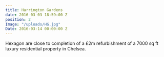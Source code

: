 ```yaml
---
title: Harrington Gardens
date: 2016-03-03 18:59:00 Z
position: 2
Image: "/uploads/HG.jpg"
Date: 2016-03-14 00:00:00 Z
---
```


Hexagon are close to completion of a £2m refurbishment of a 7000 sq ft luxury residential property in Chelsea.